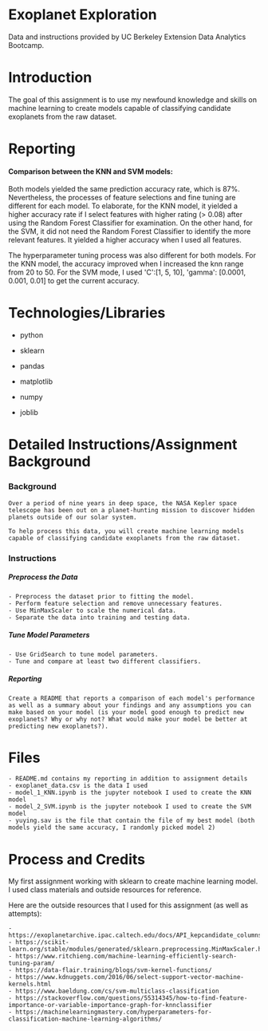 # Exoplanet Exploration

Data and instructions provided by UC Berkeley Extension Data Analytics Bootcamp.

# Introduction 

The goal of this assignment is to use my newfound knowledge and skills on machine learning to create models capable of classifying candidate exoplanets from the raw dataset.

# Reporting

#### Comparison between the KNN and SVM models:

Both models yielded the same prediction accuracy rate, which is 87%. Nevertheless, the processes of feature selections and fine tuning are different for each model. To elaborate, for the KNN model, it yielded a higher accuracy rate if I select features with higher rating (> 0.08) after using the Random Forest Classifier for examination. On the other hand, for the SVM, it did not need the Random Forest Classifier to identify the more relevant features. It yielded a higher accuracy when I used all features.

The hyperparameter tuning process was also different for both models. For the KNN model, the accuracy improved when I increased the knn range from 20 to 50. For the SVM mode, I used 'C':[1, 5, 10], 'gamma': [0.0001, 0.001, 0.01] to get the current accuracy.

####


    


# Technologies/Libraries

- python

- sklearn

- pandas

- matplotlib

- numpy

- joblib

# Detailed Instructions/Assignment Background

### Background

    Over a period of nine years in deep space, the NASA Kepler space telescope has been out on a planet-hunting mission to discover hidden planets outside of our solar system.

    To help process this data, you will create machine learning models capable of classifying candidate exoplanets from the raw dataset.

### Instructions

##### Preprocess the Data
    - Preprocess the dataset prior to fitting the model.
    - Perform feature selection and remove unnecessary features.
    - Use MinMaxScaler to scale the numerical data.
    - Separate the data into training and testing data.

##### Tune Model Parameters

    - Use GridSearch to tune model parameters.
    - Tune and compare at least two different classifiers.

##### Reporting

    Create a README that reports a comparison of each model's performance as well as a summary about your findings and any assumptions you can make based on your model (is your model good enough to predict new exoplanets? Why or why not? What would make your model be better at predicting new exoplanets?).

# Files

    - README.md contains my reporting in addition to assignment details
    - exoplanet_data.csv is the data I used
    - model_1_KNN.ipynb is the jupyter notebook I used to create the KNN model
    - model_2_SVM.ipynb is the jupyter notebook I used to create the SVM model
    - yuying.sav is the file that contain the file of my best model (both models yield the same accuracy, I randomly picked model 2)
    
# Process and Credits

My first assignment working with sklearn to create machine learning model. I used class materials and outside resources for reference. 

Here are the outside resources that I used for this assignment (as well as attempts):
    
    - https://exoplanetarchive.ipac.caltech.edu/docs/API_kepcandidate_columns.html
    - https://scikit-learn.org/stable/modules/generated/sklearn.preprocessing.MinMaxScaler.html
    - https://www.ritchieng.com/machine-learning-efficiently-search-tuning-param/
    - https://data-flair.training/blogs/svm-kernel-functions/
    - https://www.kdnuggets.com/2016/06/select-support-vector-machine-kernels.html
    - https://www.baeldung.com/cs/svm-multiclass-classification
    - https://stackoverflow.com/questions/55314345/how-to-find-feature-importance-or-variable-importance-graph-for-knnclassifier
    - https://machinelearningmastery.com/hyperparameters-for-classification-machine-learning-algorithms/
